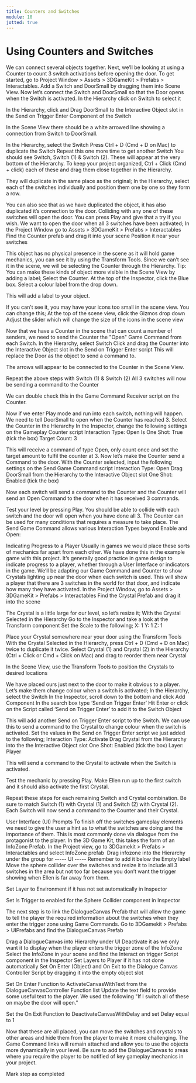 ```yaml
---
title: Counters and Switches
module: 10
jotted: true
---
```


# Using Counters and Switches
We can connect several objects together. Next, we’ll be looking at using a Counter to count 3 switch activations before opening the door.
To get started, go to Project Window > Assets > 3DGameKit > Prefabs > Interactables. Add a Switch and DoorSmall by dragging them into Scene View. 
Now let’s connect the Switch and DoorSmall so that the Door opens when the Switch is activated.
In the Hierarchy click on Switch to select it 


In the Hierarchy, click and Drag DoorSmall to the Interactive Object slot in the Send on Trigger Enter Component of the Switch 


In the Scene View there should be a white arrowed line showing a connection from Switch to DoorSmall. 


In the Hierarchy, select the Switch
Press Ctrl + D (Cmd + D on Mac) to duplicate the Switch
Repeat this one more time to get another Switch
You should see Switch, Switch (1) & Switch (2).
These will appear at the very bottom of the Hierarchy. To keep your project organized, Ctrl + Click (Cmd + click) each of these and drag them close together in the Hierarchy.

They will duplicate in the same place as the original;
In the Hierarchy, select each of the switches individually and position them one by one so they form a row.

You can also see that as we have duplicated the object, it has also duplicated it’s connection to the door. Colliding with any one of these switches will open the door. You can press Play and give that a try if you wish.
We want to open the door when all 3 switches have been activated;
In the Project Window go to Assets > 3DGameKit > Prefabs > Interactables
Find the Counter prefab and drag it into your scene
Position it near your switches

This object has no physical presence in the scene as it will hold game mechanics, you can see it by using the Transform Tools. Since we can’t see it in the scene, we will be selecting the Counter through the Hierarchy.
Tip: You can make these kinds of object more visible in the Scene View by adding a label;
Select the Counter.
At the top of the Inspector, click the Blue box.
Select a colour label from the drop down.

This will add a label to your object.

If you can’t see it, you may have your icons too small in the scene view. You can change this;
At the top of the scene view, click the Gizmos drop down
Adjust the slider which will change the size of the icons in the scene view

Now that we have a Counter in the scene that can count a number of senders, we need to send the Counter the "Open" Game Command from each Switch.
In the Hierarchy, select Switch
Click and drag the Counter into the Interactive Object slot in the Send on Trigger Enter script
This will replace the Door as the object to send a command to.

The arrows will appear to be connected to the Counter in the Scene View.

Repeat the above steps with Switch (1) & Switch (2)
All 3 switches will now be sending a command to the Counter

We can double check this in the Game Command Receiver script on the Counter.

Now if we enter Play mode and run into each switch, nothing will happen. We need to tell DoorSmall to open when the Counter has reached 3.
Select the Counter in the Hierarchy
In the Inspector, change the following settings on the Gameplay Counter script
Interaction Type: Open
Is One Shot: True (tick the box)
Target Count: 3

This will receive a command of type Open, only count once and set the target amount to fulfil the counter at 3.
Now let’s make the Counter send a Command to the door.
With the Counter selected, input the following settings on the Send Game Command script
Interaction Type: Open
Drag DoorSmall from the Hierarchy to the Interactive Object slot
One Shot: Enabled (tick the box)

Now each switch will send a command to the Counter and the Counter will send an Open Command to the door when it has received 3 commands.

Test your level by pressing Play. You should be able to collide with each switch and the door will open when you have done all 3.
The Counter can be used for many conditions that requires a measure to take place. The Send Game Command allows various Interaction Types beyond Enable and Open:

Indicating Progress to a Player
Usually in games we would place these sorts of mechanics far apart from each other. We have done this in the example game with this project. It’s generally good practice in game design to indicate progress to a player, whether through a User Interface or indicators in the game.
We’ll be adapting our Game Command and Counter to show Crystals lighting up near the door when each switch is used. This will show a player that there are 3 switches in the world for that door, and indicate how many they have activated.
In the Project Window, go to Assets > 3DGameKit > Prefabs > Interactables
Find the Crystal Prefab and drag it into the scene

The Crystal is a little large for our level, so let’s resize it;
With the Crystal Selected in the Hierarchy
Go to the Inspector and take a look at the Transform component
Set the Scale to the following;
X: 1
Y: 1
Z: 1

Place your Crystal somewhere near your door using the Transform Tools
With the Crystal Selected in the Hierarchy, press Ctrl + D (Cmd + D on Mac) twice to duplicate it twice.
Select Crystal (1) and Crystal (2) in the Hierarchy (Ctrl + Click or Cmd + Click on Mac) and drag to reorder them near Crystal

In the Scene View, use the Transform Tools to position the Crystals to desired locations

We have placed ours just next to the door to make it obvious to a player. Let’s make them change colour when a switch is activated;
In the Hierarchy, select the Switch
In the Inspector, scroll down to the bottom and click Add Component
In the search box type ‘Send on Trigger Enter’
Hit Enter or click on the Script called ‘Send on Trigger Enter’ to add it to the Switch Object

This will add another Send on Trigger Enter script to the Switch. We can use this to send a command to the Crystal to change colour when the switch is activated.
Set the values in the Send on Trigger Enter script we just added to the following;
Interaction Type: Activate
Drag Crystal from the Hierarchy into the the Interactive Object slot
One Shot: Enabled (tick the box)
Layer: Player

This will send a command to the Crystal to activate when the Switch is activated.

Test the mechanic by pressing Play. Make Ellen run up to the first switch and it should also activate the first Crystal.

Repeat these steps for each remaining Switch and Crystal combination. Be sure to match Switch (1) with Crystal (1) and Switch (2) with Crystal (2). Each Switch will now send a command to the Counter and their Crystal.

User Interface (UI) Prompts
To finish off the switches gameplay elements we need to give the user a hint as to what the switches are doing and the importance of them. This is most commonly done via dialogue from the protagonist to the player. In the 3D Game Kit, this takes the form of an InfoZone Prefab.
In the Project view, go to 3DGamekit > Prefabs > Interactables and select InfoZone prefab
<IMAGE>
Drag infozone into the Hierarchy under the group for ----- UI -----
Remember to add it below the Empty label
Move the sphere collider over the switches and resize it to include all 3 switches in the area but not too far because you don’t want the trigger showing when Ellen is far away from them.

Set Layer to Environment if it has not set automatically in Inspector

Set Is Trigger to enabled for the Sphere Collider component in Inspector

The next step is to link the DialogueCanvas Prefab that will allow the game to tell the player the required information about the switches when they enter the trigger zone using Game Commands.
Go to 3DGamekit > Prefabs > UIPrefabs and find the DialogueCanvas Prefab

Drag a DialogueCanvas into Hierarchy under UI
Deactivate it as we only want it to display when the player enters the trigger zone of the InfoZone
Select the InfoZone in your scene and find the Interact on trigger Script component in the Inspector
Set Layers to Player if it has not done automatically
Set On Enter (Object) and On Exit to the Dialogue Canvas Controller Script by dragging it into the empty object slot

Set On Enter Function to ActivateCanvasWithText from the DialogueCanvasController Function list
Update the text field to provide some useful text to the player. We used the following
"If I switch all of these on maybe the door will open."

Set the On Exit Function to DeactivateCanvasWithDelay and set Delay equal to 1

Now that these are all placed, you can move the switches and crystals to other areas and hide them from the player to make it more challenging. The Game Command links will remain attached and allow you to use the objects more dynamically in your level. Be sure to add the DialogueCanvas to areas where you require the player to be notified of key gameplay mechanics in your project.


Mark step as completed
